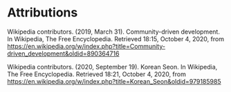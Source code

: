 # Attributions

Wikipedia contributors. (2019, March 31). Community-driven development. In Wikipedia, The Free Encyclopedia. Retrieved 18:15, October 4, 2020, from https://en.wikipedia.org/w/index.php?title=Community-driven_development&oldid=890364716

Wikipedia contributors. (2020, September 19). Korean Seon. In Wikipedia, The Free Encyclopedia. Retrieved 18:21, October 4, 2020, from https://en.wikipedia.org/w/index.php?title=Korean_Seon&oldid=979185985
